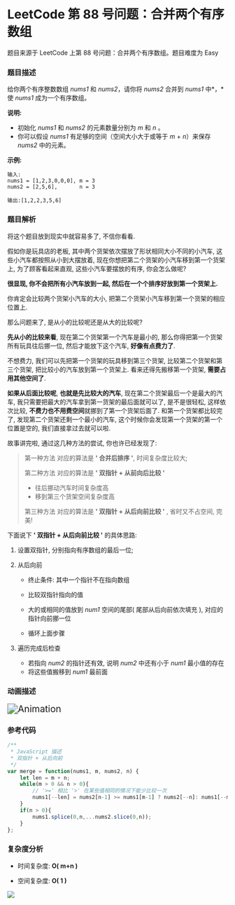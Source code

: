 # LeetCode 第 88 号问题：合并两个有序数组

题目来源于 LeetCode 上第 88 号问题：合并两个有序数组。题目难度为 Easy

### 题目描述

给你两个有序整数数组 *nums1* 和 *nums2*，请你将 *nums2* 合并到 *nums1* 中*，*使 *nums1* 成为一个有序数组。

**说明:**

- 初始化 *nums1* 和 *nums2* 的元素数量分别为 *m* 和 *n* 。
- 你可以假设 *nums1* 有足够的空间（空间大小大于或等于 *m* + *n*）来保存 *nums2* 中的元素。

**示例:**

```
输入:
nums1 = [1,2,3,0,0,0], m = 3
nums2 = [2,5,6],       n = 3

输出:[1,2,2,3,5,6]
```

### 题目解析

将这个题目放到现实中就容易多了, 不信你看看.

假如你是玩具店的老板, 其中两个货架依次摆放了形状相同大小不同的小汽车, 这些小汽车都按照从小到大摆放着, 现在你想把第二个货架的小汽车移到第一个货架上, 为了顾客看起来直观, 这些小汽车要摆放的有序, 你会怎么做呢?

**很显现, 你不会把所有小汽车放到一起, 然后在一个个排序好放到第一个货架上.**

你肯定会比较两个货架小汽车的大小, 把第二个货架小汽车移到第一个货架的相应位置上.

那么问题来了, 是从小的比较呢还是从大的比较呢? 

**先从小的比较来看**, 现在第二个货架第一个汽车是最小的, 那么你得把第一个货架所有玩具往后挪一位, 然后才能放下这个汽车, **好像有点费力了**.

不想费力, 我们可以先把第一个货架的玩具移到第三个货架, 比较第二个货架和第三个货架, 把比较小的汽车放到第一个货架上. 看来还得先搬移第一个货架, **需要占用其他空间了**.

**如果从后面比较呢**, **也就是先比较大的汽车**, 现在第二个货架最后一个是最大的汽车, 我只需要把最大的汽车拿到第一货架的最后面就可以了, 是不是很轻松, 这样依次比较, 
**不费力也不用费空间**就挪到了第一个货架后面了. 和第一个货架都比较完了, 发现第二个货架还剩一个最小的汽车, 这个时候你会发现第一个货架的第一个位置是空的, 我们直接拿过去就可以啦.

故事讲完啦, 通过这几种方法的尝试, 你也许已经发现了:

> 第一种方法 对应的算法是 **' 合并后排序 '**, 时间复杂度比较大;
>
> 第二种方法 对应的算法是 **' 双指针 + 从前向后比较 '** 
>
> - 往后挪动汽车时间复杂度高
> - 移到第三个货架空间复杂度高
>
> 第三种方法 对应的算法是 **' 双指针 + 从后向前比较 '** , 省时又不占空间, 完美!

下面说下  **' 双指针 + 从后向前比较 '** 的具体思路:

1. 设置双指针, 分别指向有序数组的最后一位;

2. 从后向前

   - 终止条件: 其中一个指针不在指向数组

   - 比较双指针指向的值

   - 大的或相同的值放到 *num1* 空间的尾部( 尾部从后向前依次填充 ), 对应的指针向前挪一位
   - 循环上面步骤

3. 遍历完成后检查

   - 若指向 *num2* 的指针还有效, 说明 *num2* 中还有小于 *num1* 最小值的存在
   - 将这些值搬移到 *num1* 最前面

### 动画描述

<img src="../Animation/Animation.gif" alt="Animation" style="zoom:150%;" />

### 参考代码

```javascript
/**
 * JavaScript 描述
 * 双指针 + 从后向前
 */
var merge = function(nums1, m, nums2, n) {
    let len = m + n;
    while(m > 0 && n > 0){
        // '>=' 相比 '>' 在某些值相同的情况下能少比较一次
        nums1[--len] = nums2[n-1] >= nums1[m-1] ? nums2[--n]: nums1[--m];
    }
    if(n > 0){
        nums1.splice(0,n,...nums2.slice(0,n));
    }
};
```

### 复杂度分析

- 时间复杂度: **O( m+n )**

- 空间复杂度: **O( 1 )**





![](../../Pictures/qrcode.jpg)